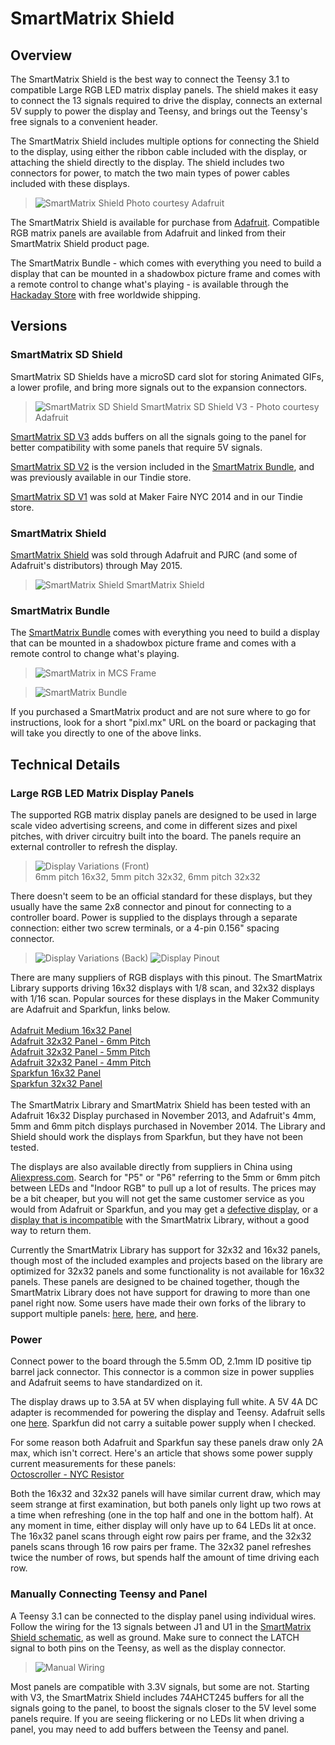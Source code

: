# SmartMatrix Shield

## Overview

The SmartMatrix Shield is the best way to connect the Teensy 3.1 to compatible Large RGB LED matrix display panels.  The shield makes it easy to connect the 13 signals required to drive the display, connects an external 5V supply to power the display and Teensy, and brings out the Teensy's free signals to a convenient header.  

The SmartMatrix Shield includes multiple options for connecting the Shield to the display, using either the ribbon cable included with the display, or attaching the shield directly to the display.  The shield includes two connectors for power, to match the two main types of power cables included with these displays.

> ![SmartMatrix Shield](photos/sdv3isometric.jpg)
> Photo courtesy Adafruit

The SmartMatrix Shield is available for purchase from [Adafruit](https://www.adafruit.com/products/1902).  Compatible RGB matrix panels are available from Adafruit and linked from their SmartMatrix Shield product page.

The SmartMatrix Bundle - which comes with everything you need to build a display that can be mounted in a shadowbox picture frame and comes with a remote control to change what's playing - is available through the [Hackaday Store](http://store.hackaday.com/products/smartmatrix-bundle) with free worldwide shipping.

## Versions
### SmartMatrix SD Shield
SmartMatrix SD Shields have a microSD card slot for storing Animated GIFs, a lower profile, and bring more signals out to the expansion connectors.

> ![SmartMatrix SD Shield](photos/sdv3isometric.jpg)
> SmartMatrix SD Shield V3 - Photo courtesy Adafruit

[SmartMatrix SD V3](shield-sdv2.html) adds buffers on all the signals going to the panel for better compatibility with some panels that require 5V signals.

[SmartMatrix SD V2](shield-sdv2.html) is the version included in the [SmartMatrix Bundle](fullbundle.html), and was previously available in our Tindie store.

[SmartMatrix SD V1](shield-sd.html) was sold at Maker Faire NYC 2014 and in our Tindie store.

### SmartMatrix Shield
[SmartMatrix Shield](shield-v1.html) was sold through Adafruit and PJRC (and some of Adafruit's distributors) through May 2015.

> ![SmartMatrix Shield](photos/ProtoIsometric.jpg)
> SmartMatrix Shield

### SmartMatrix Bundle
The [SmartMatrix Bundle](fullbundle.html) comes with everything you need to build a display that can be mounted in a shadowbox picture frame and comes with a remote control to change what's playing.

> ![SmartMatrix in MCS Frame](photos/Shop/MCSFrameFront.jpg)

> ![SmartMatrix Bundle](photos/Shop/SmartMatrixBundle.jpg)


If you purchased a SmartMatrix product and are not sure where to go for instructions, look for a short "pixl.mx" URL on the board or packaging that will take you directly to one of the above links.

## Technical Details
### Large RGB LED Matrix Display Panels
The supported RGB matrix display panels are designed to be used in large scale video advertising screens, and come in different sizes and pixel pitches, with driver circuitry built into the board.  The panels require an external controller to refresh the display.

> ![Display Variations (Front)](photos/DisplayVariationsFront.jpg)  
> 6mm pitch 16x32, 5mm pitch 32x32, 6mm pitch 32x32

There doesn't seem to be an official standard for these displays, but they usually have the same 2x8 connector and pinout for connecting to a controller board.  Power is supplied to the displays through a separate connection: either two screw terminals, or a 4-pin 0.156" spacing connector.

> ![Display Variations (Back)](photos/DisplayVariationsBack.jpg)
> ![Display Pinout](photos/DisplayPinout.jpg)

There are many suppliers of RGB displays with this pinout.  The SmartMatrix Library supports driving 16x32 displays with 1/8 scan, and 32x32 displays with 1/16 scan.  Popular sources for these displays in the Maker Community are Adafruit and Sparkfun, links below.  
<br/>
[Adafruit Medium 16x32 Panel](http://www.adafruit.com/products/420)  
[Adafruit 32x32 Panel - 6mm Pitch](http://www.adafruit.com/products/1484)  
[Adafruit 32x32 Panel - 5mm Pitch](http://www.adafruit.com/products/2026)  
[Adafruit 32x32 Panel - 4mm Pitch](http://www.adafruit.com/products/607)  
[Sparkfun 16x32 Panel](https://www.sparkfun.com/products/12583)  
[Sparkfun 32x32 Panel](https://www.sparkfun.com/products/12584)  
<br/>
The SmartMatrix Library and SmartMatrix Shield has been tested with an Adafruit 16x32 Display purchased in November 2013, and Adafruit's 4mm, 5mm and 6mm pitch displays purchased in November 2014.  The Library and Shield should work the displays from Sparkfun, but they have not been tested.

The displays are also available directly from suppliers in China using [Aliexpress.com](http://www.aliexpress.com/).  Search for "P5" or "P6" referring to the 5mm or 6mm pitch between LEDs and "Indoor RGB" to pull up a lot of results.  The prices may be a bit cheaper, but you will not get the same customer service as you would from Adafruit or Sparkfun, and you may get a [defective display](https://plus.google.com/113700969348903612932/posts/dmweg9newJa), or a [display that is incompatible](https://muut.com/pixelmatix#!/support:mirrored-text-start-coord) with the SmartMatrix Library, without a good way to return them.

Currently the SmartMatrix Library has support for 32x32 and 16x32 panels, though most of the included examples and projects based on the library are optimized for 32x32 panels and some functionality is not available for 16x32 panels.  These panels are designed to be chained together, though the SmartMatrix Library does not have support for drawing to more than one panel right now.  Some users have made their own forks of the library to support multiple panels: [here](https://github.com/pixelmatix/SmartMatrix/pull/2), [here](https://github.com/pixelmatix/SmartMatrix/pull/7), and [here](https://github.com/pixelmatix/SmartMatrix/pull/17).

### Power
Connect power to the board through the 5.5mm OD, 2.1mm ID positive tip barrel jack connector.  This connector is a common size in power supplies and Adafruit seems to have standardized on it.

The display draws up to 3.5A at 5V when displaying full white.  A 5V 4A DC adapter is recommended for powering the display and Teensy.  Adafruit sells one [here](http://www.adafruit.com/products/1466).  Sparkfun did not carry a suitable power supply when I checked.

For some reason both Adafruit and Sparkfun say these panels draw only 2A max, which isn't correct.  Here's an article that shows some power supply current measurements for these panels:  
[Octoscroller - NYC Resistor](http://www.nycresistor.com/2013/09/12/octoscroller/)

Both the 16x32 and 32x32 panels will have similar current draw, which may seem strange at first examination, but both panels only light up two rows at a time when refreshing (one in the top half and one in the bottom half).  At any moment in time, either display will only have up to 64 LEDs lit at once.  The 16x32 panel scans through eight row pairs per frame, and the 32x32 panels scans through 16 row pairs per frame.  The 32x32 panel refreshes twice the number of rows, but spends half the amount of time driving each row.


### Manually Connecting Teensy and Panel
A Teensy 3.1 can be connected to the display panel using individual wires.  Follow the wiring for the 13 signals between J1 and U1 in the [SmartMatrix Shield schematic](https://github.com/pixelmatix/SmartMatrix/raw/master/hardware/SmartMatrixShield_V1_sch.pdf), as well as ground.  Make sure to connect the LATCH signal to both pins on the Teensy, as well as the display connector.
> ![Manual Wiring](photos/TeensyManualWiring.jpg)

Most panels are compatible with 3.3V signals, but some are not.  Starting with V3, the SmartMatrix Shield includes 74AHCT245 buffers for all the signals going to the panel, to boost the signals closer to the 5V level some panels require.  If you are seeing flickering or no LEDs lit when driving a panel, you may need to add buffers between the Teensy and panel.


